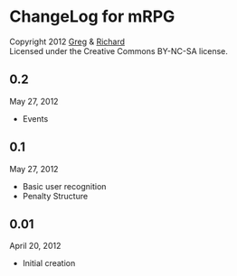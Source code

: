 ChangeLog for mRPG
========
Copyright 2012 [Greg](https://github.com/newtoz) & [Richard](https://github.com/richard4339)  
Licensed under the Creative Commons BY-NC-SA license. 

0.2
--------
May 27, 2012

* Events

0.1
--------
May 27, 2012

* Basic user recognition
* Penalty Structure

0.01
--------
April 20, 2012

* Initial creation